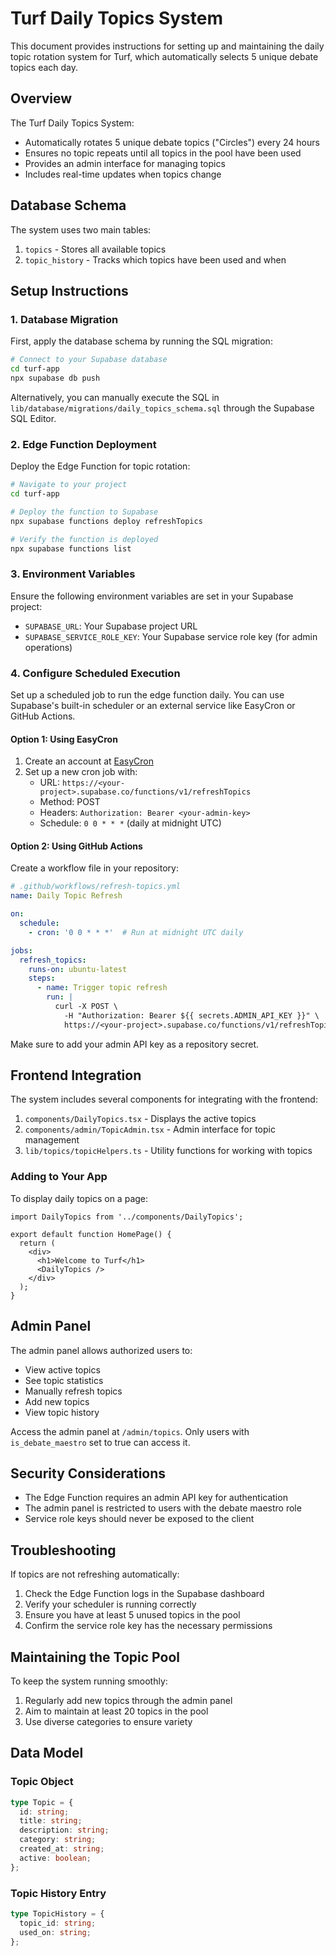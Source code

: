 # Turf Daily Topics System

This document provides instructions for setting up and maintaining the daily topic rotation system for Turf, which automatically selects 5 unique debate topics each day.

## Overview

The Turf Daily Topics System:
- Automatically rotates 5 unique debate topics ("Circles") every 24 hours
- Ensures no topic repeats until all topics in the pool have been used
- Provides an admin interface for managing topics
- Includes real-time updates when topics change

## Database Schema

The system uses two main tables:

1. `topics` - Stores all available topics
2. `topic_history` - Tracks which topics have been used and when

## Setup Instructions

### 1. Database Migration

First, apply the database schema by running the SQL migration:

```bash
# Connect to your Supabase database
cd turf-app
npx supabase db push
```

Alternatively, you can manually execute the SQL in `lib/database/migrations/daily_topics_schema.sql` through the Supabase SQL Editor.

### 2. Edge Function Deployment

Deploy the Edge Function for topic rotation:

```bash
# Navigate to your project
cd turf-app

# Deploy the function to Supabase
npx supabase functions deploy refreshTopics

# Verify the function is deployed
npx supabase functions list
```

### 3. Environment Variables

Ensure the following environment variables are set in your Supabase project:

- `SUPABASE_URL`: Your Supabase project URL
- `SUPABASE_SERVICE_ROLE_KEY`: Your Supabase service role key (for admin operations)

### 4. Configure Scheduled Execution

Set up a scheduled job to run the edge function daily. You can use Supabase's built-in scheduler or an external service like EasyCron or GitHub Actions.

#### Option 1: Using EasyCron

1. Create an account at [EasyCron](https://www.easycron.com/)
2. Set up a new cron job with:
   - URL: `https://<your-project>.supabase.co/functions/v1/refreshTopics`
   - Method: POST
   - Headers: `Authorization: Bearer <your-admin-key>`
   - Schedule: `0 0 * * *` (daily at midnight UTC)

#### Option 2: Using GitHub Actions

Create a workflow file in your repository:

```yaml
# .github/workflows/refresh-topics.yml
name: Daily Topic Refresh

on:
  schedule:
    - cron: '0 0 * * *'  # Run at midnight UTC daily

jobs:
  refresh_topics:
    runs-on: ubuntu-latest
    steps:
      - name: Trigger topic refresh
        run: |
          curl -X POST \
            -H "Authorization: Bearer ${{ secrets.ADMIN_API_KEY }}" \
            https://<your-project>.supabase.co/functions/v1/refreshTopics
```

Make sure to add your admin API key as a repository secret.

## Frontend Integration

The system includes several components for integrating with the frontend:

1. `components/DailyTopics.tsx` - Displays the active topics
2. `components/admin/TopicAdmin.tsx` - Admin interface for topic management
3. `lib/topics/topicHelpers.ts` - Utility functions for working with topics

### Adding to Your App

To display daily topics on a page:

```tsx
import DailyTopics from '../components/DailyTopics';

export default function HomePage() {
  return (
    <div>
      <h1>Welcome to Turf</h1>
      <DailyTopics />
    </div>
  );
}
```

## Admin Panel

The admin panel allows authorized users to:

- View active topics
- See topic statistics
- Manually refresh topics
- Add new topics
- View topic history

Access the admin panel at `/admin/topics`. Only users with `is_debate_maestro` set to true can access it.

## Security Considerations

- The Edge Function requires an admin API key for authentication
- The admin panel is restricted to users with the debate maestro role
- Service role keys should never be exposed to the client

## Troubleshooting

If topics are not refreshing automatically:

1. Check the Edge Function logs in the Supabase dashboard
2. Verify your scheduler is running correctly
3. Ensure you have at least 5 unused topics in the pool
4. Confirm the service role key has the necessary permissions

## Maintaining the Topic Pool

To keep the system running smoothly:

1. Regularly add new topics through the admin panel
2. Aim to maintain at least 20 topics in the pool
3. Use diverse categories to ensure variety

## Data Model

### Topic Object

```typescript
type Topic = {
  id: string;
  title: string;
  description: string;
  category: string;
  created_at: string;
  active: boolean;
};
```

### Topic History Entry

```typescript
type TopicHistory = {
  topic_id: string;
  used_on: string;
};
``` 